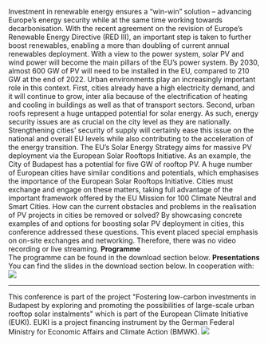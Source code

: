 Investment in renewable energy ensures a “win-win” solution – advancing Europe’s energy security while at the same time working towards decarbonisation. With the recent agreement on the revision of Europe’s Renewable Energy Directive (RED III), an important step is taken to further boost renewables, enabling a more than doubling of current annual renewables deployment.
With a view to the power system, solar PV and wind power will become the main pillars of the EU’s power system. By 2030, almost 600 GW of PV will need to be installed in the EU, compared to 210 GW at the end of 2022. Urban environments play an increasingly important role in this context. First, cities already have a high electricity demand, and it will continue to grow, inter alia because of the electrification of heating and cooling in buildings as well as that of transport sectors. Second, urban roofs represent a huge untapped potential for solar energy. As such, energy security issues are as crucial on the city level as they are nationally. Strengthening cities’ security of supply will certainly ease this issue on the national and overall EU levels while also contributing to the acceleration of the energy transition.
The EU’s Solar Energy Strategy aims for massive PV deployment via the European Solar Rooftops Initiative. As an example, the City of Budapest has a potential for five GW of rooftop PV. A huge number of European cities have similar conditions and potentials, which emphasises the importance of the European Solar Rooftops Initiative. Cities must exchange and engage on these matters, taking full advantage of the important framework offered by the EU Mission for 100 Climate Neutral and Smart Cities.
How can the current obstacles and problems in the realisation of PV projects in cities be removed or solved? By showcasing concrete examples of and options for boosting solar PV deployment in cities, this conference addressed these questions.
This event placed special emphasis on on-site exchanges and networking. Therefore, there was no video recording or live streaming.
**Programme**  
The programme can be found in the download section below.
**Presentations**  
You can find the slides in the download section below.
In cooperation with:
![](https://www.agora-energiewende.org/fileadmin/Projekte/2022/Events_other/2023-10-11_Logos_Event_Budapest_Solar_blue.png)
***
This conference is part of the project "Fostering low-carbon investments in Budapest by exploring and promoting the possibilities of large-scale urban rooftop solar instalments" which is part of the European Climate Initiative (EUKI). EUKI is a project financing instrument by the German Federal Ministry for Economic Affairs and Climate Action (BMWK).
![](https://www.agora-energiewende.org/fileadmin/Projekte/2022/Events_other/2023-10-11_Logos_Event_Budapest_Solar_BMWK_EUKI_gross_1_.png)